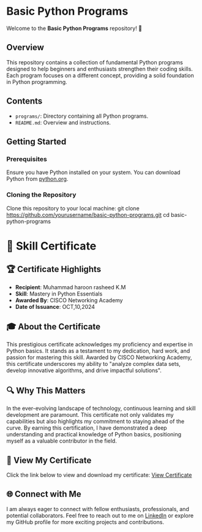 # Basic Python Programs

Welcome to the **Basic Python Programs** repository! 🎉

## Overview
This repository contains a collection of fundamental Python programs designed to help beginners and enthusiasts strengthen their coding skills. Each program focuses on a different concept, providing a solid foundation in Python programming.

## Contents
- `programs/`: Directory containing all Python programs.
- `README.md`: Overview and instructions.

## Getting Started
### Prerequisites
Ensure you have Python installed on your system. You can download Python from [python.org](https://www.python.org/).
### Cloning the Repository
Clone this repository to your local machine:
git clone https://github.com/yourusername/basic-python-programs.git
cd basic-python-programs<br/>


# 🌟 Skill Certificate 

## 🏆 Certificate Highlights
- **Recipient**: Muhammad haroon rasheed K.M
- **Skill**: Mastery in Python Essentials
- **Awarded By**: CISCO Networking Academy
- **Date of Issuance**: OCT,10,2024

## 🎓 About the Certificate
This prestigious certificate acknowledges my proficiency and expertise in Python basics. It stands as a testament to my dedication, hard work, and passion for mastering this skill. Awarded by CISCO Networking Academy, this certificate underscores my ability to "analyze complex data sets, develop innovative algorithms, and drive impactful solutions".

## 🔍 Why This Matters
In the ever-evolving landscape of technology, continuous learning and skill development are paramount. This certificate not only validates my capabilities but also highlights my commitment to staying ahead of the curve. By earning this certification, I have demonstrated a deep understanding and practical knowledge of Python basics, positioning myself as a valuable contributor in the field.

## 📄 View My Certificate
Click the link below to view and download my certificate:
[View Certificate](https://github.com/haroontrailblazer/haroontrailblazer/blob/main/Python_Essentials_1_Badge20241010-8-6ayheo.pdf)

## 🌐 Connect with Me
I am always eager to connect with fellow enthusiasts, professionals, and potential collaborators. Feel free to reach out to me on [LinkedIn](https://www.linkedin.com/in/haroon-k-m-861b8a255/) or explore my GitHub profile for more exciting projects and contributions.

